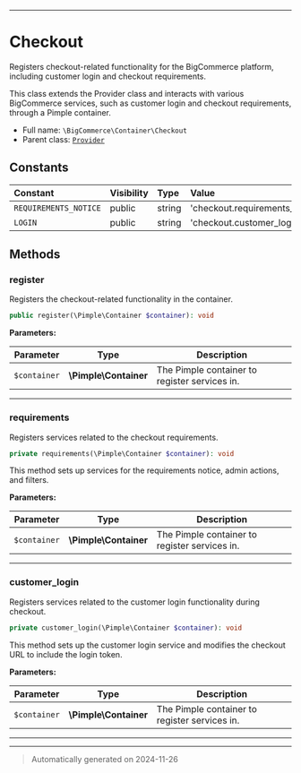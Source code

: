 ***

# Checkout

Registers checkout-related functionality for the BigCommerce platform, including customer login and checkout requirements.

This class extends the Provider class and interacts with various BigCommerce services, such as customer login and checkout
requirements, through a Pimple container.

* Full name: `\BigCommerce\Container\Checkout`
* Parent class: [`Provider`](./Provider.md)


## Constants

| Constant | Visibility | Type | Value |
|:---------|:-----------|:-----|:------|
|`REQUIREMENTS_NOTICE`|public|string|&#039;checkout.requirements_notice&#039;|
|`LOGIN`|public|string|&#039;checkout.customer_login&#039;|


## Methods


### register

Registers the checkout-related functionality in the container.

```php
public register(\Pimple\Container $container): void
```








**Parameters:**

| Parameter | Type | Description |
|-----------|------|-------------|
| `$container` | **\Pimple\Container** | The Pimple container to register services in. |





***

### requirements

Registers services related to the checkout requirements.

```php
private requirements(\Pimple\Container $container): void
```

This method sets up services for the requirements notice, admin actions, and filters.






**Parameters:**

| Parameter | Type | Description |
|-----------|------|-------------|
| `$container` | **\Pimple\Container** | The Pimple container to register services in. |





***

### customer_login

Registers services related to the customer login functionality during checkout.

```php
private customer_login(\Pimple\Container $container): void
```

This method sets up the customer login service and modifies the checkout URL to include the login token.






**Parameters:**

| Parameter | Type | Description |
|-----------|------|-------------|
| `$container` | **\Pimple\Container** | The Pimple container to register services in. |





***


***
> Automatically generated on 2024-11-26
